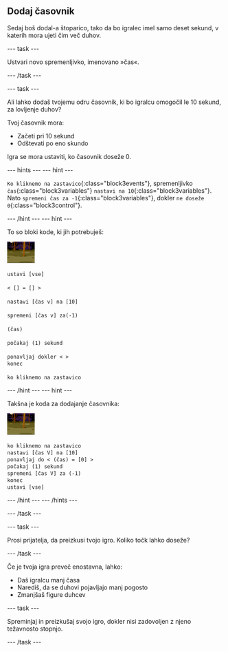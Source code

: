 ## Dodaj časovnik

Sedaj boš dodal-a štoparico, tako da bo igralec imel samo deset sekund, v katerih mora ujeti čim več duhov.

--- task ---

Ustvari novo spremenljivko, imenovano »čas«.

--- /task ---

--- task ---

Ali lahko dodaš tvojemu odru časovnik, ki bo igralcu omogočil le 10 sekund, za lovljenje duhov?

Tvoj časovnik mora:

+ Začeti pri 10 sekund
+ Odštevati po eno skundo

Igra se mora ustaviti, ko časovnik doseže 0.

--- hints --- 
--- hint ---

`Ko kliknemo na zastavico`{:class="block3events"}, spremenljivko `čas`{:class="block3variables"} `nastavi na 10`{:class="block3variables"}. Nato `spremeni čas za -1`{:class="block3variables"}, dokler `ne doseže 0`{:class="block3control"}.

--- /hint --- 
--- hint ---

To so bloki kode, ki jih potrebuješ:

![figura-duhca](images/ghost-backdrop.png)

```blocks3
ustavi [vse]

< [] = [] >

nastavi [čas v] na [10]

spremeni [čas v] za(-1)

(čas)

počakaj (1) sekund

ponavljaj dokler < >
konec

ko kliknemo na zastavico

```

--- /hint --- 
--- hint ---

Takšna je koda za dodajanje časovnika:

![ikona ozadja](images/ghost-backdrop.png)

```blocks3
ko kliknemo na zastavico
nastavi [čas V] na [10]
ponavljaj do < (čas) = [0] >
počakaj (1) sekund
spremeni [čas V] za (-1)
konec
ustavi [vse]
```

--- /hint --- 
--- /hints ---

--- /task ---

--- task ---

Prosi prijatelja, da preizkusi tvojo igro. Koliko točk lahko doseže?

--- /task ---

Če je tvoja igra preveč enostavna, lahko:

+ Daš igralcu manj časa
+ Narediš, da se duhovi pojavljajo manj pogosto
+ Zmanjšaš figure duhcev

--- task ---

Spreminjaj in preizkušaj svojo igro, dokler nisi zadovoljen z njeno težavnosto stopnjo.

--- /task ---